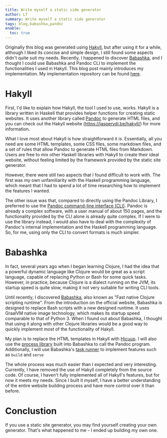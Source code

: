```yaml
---
title: Write myself a static side generator
author: LT
summary: Write myself a static side generator
tags: blog,babashka,pandoc
enable:
  toc: true
---
```


Originally this blog was generated using [Hakyll](https://jaspervdj.be/hakyll), but after using it for a while, although I liked its concise and simple design, I still found some aspects didn't quite suit my needs. Recently, I happened to discover [Babashka](https://babashka.org), and I thought I could use Babashka and Pandoc CLI to implement the functionalities I used in Hakyll. This blog post mainly introduces my implementation. My implementation repository can be found [here](https://github.com/onemouth/blog-source).

# Hakyll

First, I'd like to explain how Hakyll, the tool I used to use, works. Hakyll is a library written in Haskell that provides helper functions for creating static websites. It uses another library called [Pandoc](https://hackage.haskell.org/package/pandoc) to generate HTML files, and you can check out the Hakyll website (https://jaspervdj.be/hakyll/) for more information.

What I love most about Hakyll is how straightforward it is. Essentially, all you need are some HTML templates, some CSS files, some markdown files, and a set of rules that allow Pandoc to generate HTML files from Markdown. Users are free to mix other Haskell libraries with Hakyll to create their ideal website, without feeling limited by the framework provided by the static site generator.

However, there were still two aspects that I found difficult to work with. The first was my own unfamiliarity with the Haskell programming language, which meant that I had to spend a lot of time researching how to implement the features I wanted.

The other issue was that, compared to directly using the Pandoc Library, I preferred to use the [Pandoc command-line interface (CLI)](https://pandoc.org/#). Pandoc is already a complex software, with a user manual of about 150 pages, and the functionality provided by the CLI alone is already quite complex. If I were to use the library instead, I would also have to deal with the complexity of Pandoc's internal implementation and the Haskell programming language. So, for me, using only the CLI to convert formats is much simpler.


# Babashka 

In fact, several years ago when I began learning Clojure, I had the idea that a powerful dynamic language like Clojure would be great as a script language, capable of replacing Python or Bash for some quick tasks. However, in practice, because Clojure is a dialect running on the JVM, its startup speed is quite slow, making it not very suitable for writing CLI tools.

Until recently, I discovered [Babashka](https://babashka.org), also known as "Fast native Clojure scripting runtime". From the introduction on the official website, Babashka is designed to replace Bash scripts with a new designed runtime. It uses GraalVM native image technology, which makes its startup speed comparable to that of Python 3. When I found out about Babashka, I thought that using it along with other Clojure libraries would be a good way to quickly implement most of the functionality of Hakyll.

My plan is to replace the HTML templates in Hakyll with [Hicuup](https://github.com/weavejester/hiccup). I will also use the [process library](https://github.com/babashka/process) built into Babashka to call the Pandoc program. Additionally, I will use Babashka's [task runner](https://book.babashka.org/#tasks) to implement features such as `build` and `serve`

The whole process was much easier than I expected and very interesting. Currently, I have removed the use of Hakyll completely from the source code. Of course, I haven't fully implemented all of Hakyll's features, but for now it meets my needs. Since I built it myself, I have a better understanding of the entire website building process and have more control over it than before.

# Conclustion

If you use a static site generator, you may find yourself creating your own generator. That's what happened to me - I ended up building my own one.

